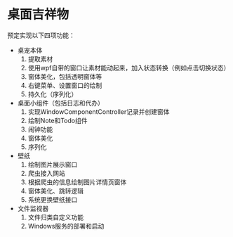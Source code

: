 # 桌面吉祥物
预定实现以下四项功能：

- 桌宠本体
	1. 提取素材
	2. 使用wpf自带的窗口让素材能动起来，加入状态转换（例如点击切换状态）
	3. 窗体美化，包括透明窗体等
	4. 右键菜单、设置窗口的绘制
	5. 持久化（序列化）
- 桌面小组件（包括日志和代办）
	1. 实现WindowComponentController记录并创建窗体
	2. 绘制Note和Todo组件
	3. 闹钟功能
	4. 窗体美化
	5. 序列化
- 壁纸
	1. 绘制图片展示窗口
	2. 爬虫接入网站
	3. 根据爬虫的信息绘制图片详情页窗体
	4. 窗体美化、跳转逻辑
	5. 系统更换壁纸接口
- 文件监视器
	1. 文件归类自定义功能
	2. Windows服务的部署和启动